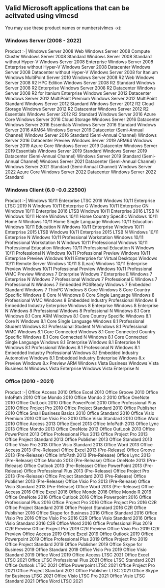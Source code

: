 ## Valid Microsoft applications that can be acitvated using vlmcsd
You may use these product names or numbers(vlmcs -x): 

### Windows Server (2008 - 2022)

Product
:-|
Windows Server 2008 Web
Windows Server 2008 Compute Cluster
Windows Server 2008 Standard
Windows Server 2008 Standard without Hyper-V
Windows Server 2008 Enterprise
Windows Server 2008 Enterprise without Hyper-V
Windows Server 2008 Datacenter
Windows Server 2008 Datacenter without Hyper-V
Windows Server 2008 for Itanium
Windows MultiPoint Server 2010
Windows Server 2008 R2 Web
Windows Server 2008 R2 HPC Edition
Windows Server 2008 R2 Standard
Windows Server 2008 R2 Enterprise
Windows Server 2008 R2 Datacenter
Windows Server 2008 R2 for Itanium Enterprise
Windows Server 2012 Datacenter
Windows Server 2012 MultiPoint Premium
Windows Server 2012 MultiPoint Standard
Windows Server 2012 Standard
Windows Server 2012 R2 Cloud Storage
Windows Server 2012 R2 Datacenter
Windows Server 2012 R2 Essentials
Windows Server 2012 R2 Standard
Windows Server 2016 Azure Core
Windows Server 2016 Cloud Storage
Windows Server 2016 Datacenter
Windows Server 2016 Essentials
Windows Server 2016 Standard
Windows Server 2016 ARM64
Windows Server 2016 Datacenter (Semi-Annual Channel)
Windows Server 2016 Standard (Semi-Annual Channel)
Windows Server 2016 Datacenter Preview
Windows Server 2019 ARM64
Windows Server 2019 Azure Core
Windows Server 2019 Datacenter
Windows Server 2019 Essentials
Windows Server 2019 Standard
Windows Server 2019 Datacenter (Semi-Annual Channel)
Windows Server 2019 Standard (Semi-Annual Channel)
Windows Server 2021 Datacenter (Semi-Annual Channel)
Windows Server 2021 Standard (Semi-Annual Channel)
Windows Server 2022 Azure Core
Windows Server 2022 Datacenter
Windows Server 2022 Standard
 
### Windows Client (6.0 -0.0.22500)

Product
:-|
Windows 10/11 Enterprise LTSC 2019
Windows 10/11 Enterprise LTSC 2019 N
Windows 10/11 Enterprise G
Windows 10/11 Enterprise GN
Windows 10/11 Enterprise 2016 LTSB
Windows 10/11 Enterprise 2016 LTSB N
Windows 10/11 Home
Windows 10/11 Home Country Specific
Windows 10/11 Home N
Windows 10/11 Home Single Language
Windows 10/11 Education
Windows 10/11 Education N
Windows 10/11 Enterprise
Windows 10/11 Enterprise 2015 LTSB
Windows 10/11 Enterprise 2015 LTSB N
Windows 10/11 Enterprise N
Windows 10/11 Professional Workstation
Windows 10/11 Professional Workstation N
Windows 10/11 Professional
Windows 10/11 Professional Education
Windows 10/11 Professional Education N
Windows 10/11 Professional N
Windows 10/11 Professional Preview
Windows 10/11 Enterprise Preview
Windows 10/11 Enterprise for Virtual Desktops
Windows 10/11 Remote Server
Windows 10/11 S (Lean)
Windows 10/11 Enterprise Preview
Windows 10/11 Professional Preview
Windows 10/11 Professional WMC Preview
Windows 7 Enterprise
Windows 7 Enterprise E
Windows 7 Enterprise N
Windows 7 Professional
Windows 7 Professional E
Windows 7 Professional N
Windows 7 Embedded POSReady
Windows 7 Embedded Standard
Windows 7 ThinPC
Windows 8 Core
Windows 8 Core Country Specific
Windows 8 Core N
Windows 8 Core Single Language
Windows 8 Professional WMC
Windows 8 Embedded Industry Professional
Windows 8 Embedded Industry Enterprise
Windows 8 Enterprise
Windows 8 Enterprise N
Windows 8 Professional
Windows 8 Professional N
Windows 8.1 Core
Windows 8.1 Core ARM
Windows 8.1 Core Country Specific
Windows 8.1 Core N
Windows 8.1 Core Single Language
Windows 8.1 Professional Student
Windows 8.1 Professional Student N
Windows 8.1 Professional WMC
Windows 8.1 Core Connected
Windows 8.1 Core Connected Country Specific
Windows 8.1 Core Connected N
Windows 8.1 Core Connected Single Language
Windows 8.1 Enterprise
Windows 8.1 Enterprise N
Windows 8.1 Professional
Windows 8.1 Professional N
Windows 8.1 Embedded Industry Professional
Windows 8.1 Embedded Industry Automotive
Windows 8.1 Embedded Industry Enterprise
Windows 8.x Preview
Windows 8.x Preview ARM
Windows Vista Business
Windows Vista Business N
Windows Vista Enterprise
Windows Vista Enterprise N

### Office (2010 - 2021)

Product
:-|
Office Access 2010
Office Excel 2010
Office Groove 2010
Office InfoPath 2010
Office Mondo 2010
Office Mondo 2 2010
Office OneNote 2010
Office OutLook 2010
Office PowerPoint 2010
Office Professional Plus 2010
Office Project Pro 2010
Office Project Standard 2010
Office Publisher 2010
Office Small Business Basics 2010
Office Standard 2010
Office Visio Premium 2010
Office Visio Pro 2010
Office Visio Standard 2010
Office Word 2010
Office Access 2013
Office Excel 2013
Office InfoPath 2013
Office Lync 2013
Office Mondo 2013
Office OneNote 2013
Office OutLook 2013
Office PowerPoint 2013
Office Professional Plus 2013
Office Project Pro 2013
Office Project Standard 2013
Office Publisher 2013
Office Standard 2013
Office Visio Pro 2013
Office Visio Standard 2013
Office Word 2013
Office Access 2013 (Pre-Release)
Office Excel 2013 (Pre-Release)
Office Groove 2013 (Pre-Release)
Office InfoPath 2013 (Pre-Release)
Office Lync 2013 (Pre-Release)
Office Mondo 2013 (Pre-Release)
Office OneNote 2013 (Pre-Release)
Office Outlook 2013 (Pre-Release)
Office PowerPoint 2013 (Pre-Release)
Office Professional Plus 2013 (Pre-Release)
Office Project Pro 2013 (Pre-Release)
Office Project Standard 2013 (Pre-Release)
Office Publisher 2013 (Pre-Release)
Office Visio Pro 2013 (Pre-Release)
Office Visio Standard 2013 (Pre-Release)
Office Word 2013 (Pre-Release)
Office Access 2016
Office Excel 2016
Office Mondo 2016
Office Mondo R 2016
Office OneNote 2016
Office Outlook 2016
Office Powerpoint 2016
Office Professional Plus 2016
Office Project Pro 2016
Office Project Pro 2016 C2R
Office Project Standard 2016
Office Project Standard 2016 C2R
Office Publisher 2016
Office Skype for Business 2016
Office Standard 2016
Office Visio Pro 2016
Office Visio Pro 2016 C2R
Office Visio Standard 2016
Office Visio Standard 2016 C2R
Office Word 2016
Office Professional Plus 2019 C2R Preview
Office Project Pro 2019 C2R Preview
Office Visio Pro 2019 C2R Preview
Office Access 2019
Office Excel 2019
Office Outlook 2019
Office Powerpoint 2019
Office Professional Plus 2019
Office Project Pro 2019
Office Project Standard 2019
Office Publisher 2019
Office Skype for Business 2019
Office Standard 2019
Office Visio Pro 2019
Office Visio Standard 2019
Office Word 2019
Office Access LTSC 2021
Office Excel LTSC 2021
Office LTSC Professional Plus 2021
Office LTSC Standard 2021
Office Outlook LTSC 2021
Office Powerpoint LTSC 2021
Office Project Pro 2021
Office Project Standard 2021
Office Publisher LTSC 2021
Office Skype for Business LTSC 2021
Office Visio LTSC Pro 2021
Office Visio LTSC Standard 2021
Office Word LTSC 2021
